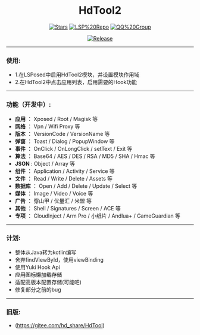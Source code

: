 <div align="center">

<h1>HdTool2</h1>

<div align="center">

  [![Stars](https://img.shields.io/github/stars/Xposed-Modules-Repo/me.hd.hdtool2?label=stars)](https://github.com/Xposed-Modules-Repo/me.hd.hdtool2)
  [![LSP%20Repo](https://img.shields.io/github/downloads/Xposed-Modules-Repo/me.hd.hdtool2/total?label=LSP%20Repo&labelColor=F48FB1)](https://github.com/Xposed-Modules-Repo/me.hd.hdtool2/releases)
  [![QQ%20Group](https://img.shields.io/badge/QQ%20Group-443170023-00c5ff)](https://qm.qq.com/cgi-bin/qm/qr?authKey=7SGJ2wIFk0cT3A2Drh0w6T0lS6AZcHxSXSv85yIZ0kd%2Fkok5ovEhFDJRY5BTxt6Q&k=ss0L_KrL8MNuaIfGnBhBTt5nuM7mpN0d&noverify=0)

</div>

[![Release](https://img.shields.io/github/v/release/Xposed-Modules-Repo/me.hd.hdtool2)](https://github.com/Xposed-Modules-Repo/me.hd.hdtool2/releases/latest)

</div>

---
### 使用:

- 1.在LSPosed中启用HdTool2模块，并设置模块作用域
- 2.在HdTool2中点击应用列表，启用需要的Hook功能

---
### 功能（开发中）:

- **应用** ： Xposed / Root / Magisk 等
- **网络** ： Vpn / Wifi Proxy 等
- **版本** ： VersionCode / VersionName 等
- **弹窗** ： Toast / Dialog / PopupWindow 等
- **事件** ： OnClick / OnLongClick / setText / Exit 等
- **算法** ： Base64 / AES / DES / RSA / MD5 / SHA / Hmac 等
- **JSON** : Object / Array 等
- **组件** ： Application / Activity / Service 等
- **文件** ： Read / Write / Delete / Assets 等
- **数据库** ： Open / Add / Delete / Update / Select 等
- **媒体** ： Image / Video / Voice 等
- **广告** ： 穿山甲 / 优量汇 / 米盟 等
- **其他** ： Shell / Signatures / Screen / ACE 等
- **专项** ： CloudInject / Arm Pro / 小纸片 / Andlua+ / GameGuardian 等

---
### 计划:

- 整体从Java转为kotlin编写
- 舍弃findViewById，使用viewBinding
- 使用Yuki Hook Api
- ~~应用图标懒加载存储~~
- 适配高版本配置存储(可能吧)
- 修复部分之前的bug

---
### 旧版:

- (https://gitee.com/hd_share/HdTool)

